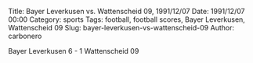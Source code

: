 Title: Bayer Leverkusen vs. Wattenscheid 09, 1991/12/07
Date: 1991/12/07 00:00
Category: sports
Tags: football, football scores, Bayer Leverkusen, Wattenscheid 09
Slug: bayer-leverkusen-vs-wattenscheid-09
Author: carbonero


Bayer Leverkusen 6 - 1 Wattenscheid 09
